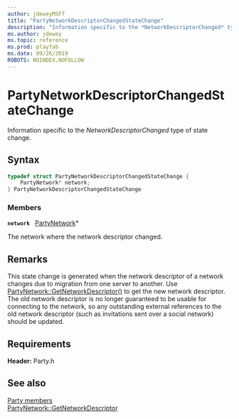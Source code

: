 ```yaml
---
author: jdeweyMSFT
title: "PartyNetworkDescriptorChangedStateChange"
description: "Information specific to the *NetworkDescriptorChanged* type of state change."
ms.author: jdewey
ms.topic: reference
ms.prod: playfab
ms.date: 09/26/2019
ROBOTS: NOINDEX,NOFOLLOW
---
```


# PartyNetworkDescriptorChangedStateChange  

Information specific to the *NetworkDescriptorChanged* type of state change.  

## Syntax  
  
```cpp
typedef struct PartyNetworkDescriptorChangedStateChange {  
    PartyNetwork* network;  
} PartyNetworkDescriptorChangedStateChange  
```
  
### Members  
  
**`network`** &nbsp; [PartyNetwork](../classes/PartyNetwork/partynetwork.md)*  
  
The network where the network descriptor changed.
  
## Remarks  
  
This state change is generated when the network descriptor of a network changes due to migration from one server to another. Use [PartyNetwork::GetNetworkDescriptor()](../classes/PartyNetwork/methods/partynetwork_getnetworkdescriptor.md) to get the new network descriptor. The old network descriptor is no longer guaranteed to be usable for connecting to the network, so any outstanding external references to the old network descriptor (such as invitations sent over a social network) should be updated.
  
## Requirements  
  
**Header:** Party.h
  
## See also  
[Party members](../party_members.md)  
[PartyNetwork::GetNetworkDescriptor](../classes/PartyNetwork/methods/partynetwork_getnetworkdescriptor.md)
  
  
